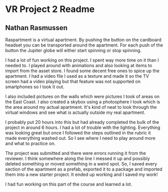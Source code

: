 # VR Project 2 Readme #
## Nathan Rasmussen ##
Raspartment is a virtual apartment. By pushing the button on the cardboard headset you can be transported around the apartment. For each push of the button the Jupiter globe will either start spinning or stop spinning.

I had a lot of fun working on this project. I spent way more time on it than I needed to. I played around with animations and also looking at items to import from the asset store. I found some decent free ones to spice up the apartment. I had a video file I used as a texture and made it so the TV screen had a video playing but that feature was not supported on smartphones so I took it out.

I also included pictures on the walls which were pictures I took of areas on the East Coast. I also created a skybox using a photosphere I took which is the area around my actual apartment. It's kind of neat to look through the virtual windows and see what is actually outside my real apartment.

I probably put 20 hours into this but had already completed the bulk of the project in around 6 hours. I had a lot of trouble with the lighting. Everything was looking great but once I followed the steps outlined in the rubric it made everything washed out. So I see where I need to play around more and what to practice on.

The project was submitted and there were errors running it from the reviewer. I think somewhere along the line I messed it up and possibly deleted something or moved something in a weird spot. So, I saved every section of the apartment as a prefab, exported it to a package and imported them into a new starter project. It ended up working and I saved my work!

I had fun working on this part of the course and learned a lot.